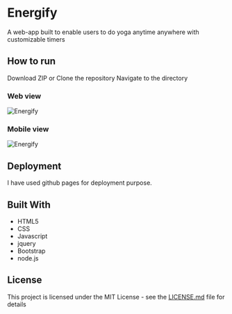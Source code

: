 # Energify

A web-app built to enable users to do yoga anytime anywhere with customizable timers

## How to run

Download ZIP or Clone the repository
Navigate to the directory

### Web view
![Energify](https://user-images.githubusercontent.com/30342542/57199917-6f0cb680-6fa2-11e9-871b-9e2b06f97f99.png)


### Mobile view
![Energify](https://user-images.githubusercontent.com/30342542/57199900-3bca2780-6fa2-11e9-9edb-958cb83a4377.jpeg)

## Deployment

I have used github pages for deployment purpose.

## Built With

* HTML5
* CSS
* Javascript
* jquery
* Bootstrap
* node.js

## License

This project is licensed under the MIT License - see the [LICENSE.md](LICENSE.md) file for details


